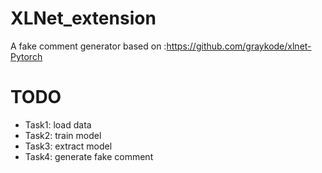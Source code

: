 # XLNet_extension
A fake comment generator based on :https://github.com/graykode/xlnet-Pytorch
# TODO
- Task1: load data 
- Task2: train model
- Task3: extract model
- Task4: generate fake comment
